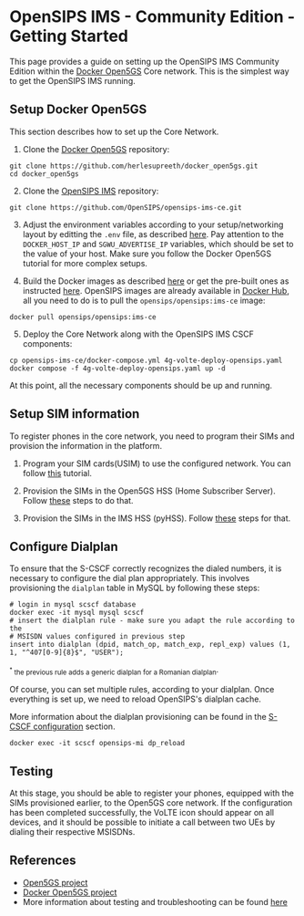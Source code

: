# OpenSIPS IMS - Community Edition - Getting Started

This page provides a guide on setting up the OpenSIPS IMS Community Edition
within the [Docker Open5GS](https://github.com/herlesupreeth/docker_open5gs)
Core network. This is the simplest way to get the OpenSIPS IMS running.

## Setup Docker Open5GS

This section describes how to set up the Core Network.

1. Clone the [Docker Open5GS](https://github.com/herlesupreeth/docker_open5gs)
repository:
```
git clone https://github.com/herlesupreeth/docker_open5gs.git
cd docker_open5gs
```

2. Clone the [OpenSIPS IMS](https://github.com/OpenSIPS/opensips-ims-ce)
repository:
```
git clone https://github.com/OpenSIPS/opensips-ims-ce.git
```

3. Adjust the environment variables according to your setup/networking layout
by editting the `.env` file, as described
[here](https://github.com/herlesupreeth/docker_open5gs?tab=readme-ov-file#network-and-deployment-configuration).
Pay attention to the `DOCKER_HOST_IP` and `SGWU_ADVERTISE_IP` variables, which
should be set to the value of your host. Make sure you follow the Docker
Open5GS tutorial for more complex setups.

4. Build the Docker images as described
[here](https://github.com/herlesupreeth/docker_open5gs?tab=readme-ov-file#build-docker-images-from-source)
or get the pre-built ones as instructed
[here](https://github.com/herlesupreeth/docker_open5gs?tab=readme-ov-file#get-pre-built-docker-images).
OpenSIPS images are already available in
[Docker Hub](https://hub.docker.com/r/opensips/opensips), all you need to do is
to pull the `opensips/opensips:ims-ce` image:
```
docker pull opensips/opensips:ims-ce
```

5. Deploy the Core Network along with the OpenSIPS IMS CSCF components:
```
cp opensips-ims-ce/docker-compose.yml 4g-volte-deploy-opensips.yaml
docker compose -f 4g-volte-deploy-opensips.yaml up -d
```

At this point, all the necessary components should be up and running.

## Setup SIM information

To register phones in the core network, you need to program their SIMs and
provision the information in the platform.

1. Program your SIM cards(USIM) to use the configured network. You can follow
[this](https://open5gs.org/open5gs/docs/tutorial/01-your-first-lte/#usim-setup) tutorial.

2. Provision the SIMs in the Open5GS HSS (Home Subscriber Server). Follow
[these](https://github.com/herlesupreeth/docker_open5gs?tab=readme-ov-file#provisioning-of-sim-information)
steps to do that.

3. Provision the SIMs in the IMS HSS (pyHSS). Follow
[these](https://github.com/herlesupreeth/docker_open5gs?tab=readme-ov-file#provisioning-of-sim-information-in-pyhss-is-as-follows)
steps for that.

## Configure Dialplan

To ensure that the S-CSCF correctly recognizes the dialed numbers, it is
necessary to configure the dial plan appropriately. This involves provisioning
the `dialplan` table in MySQL by following these steps:
```
# login in mysql scscf database
docker exec -it mysql mysql scscf
# insert the dialplan rule - make sure you adapt the rule according to the
# MSISDN values configured in previous step
insert into dialplan (dpid, match_op, match_exp, repl_exp) values (1, 1, "^407[0-9]{8}$", "USER");
```
<sub><sup>*</sup> the previous rule adds a generic dialplan for a Romanian dialplan</sub>.

Of course, you can set multiple rules, according to your dialplan. Once
everything is set up, we need to reload OpenSIPS's dialplan cache.

More information about the dialplan provisioning can be found in the
[S-CSCF configuration](scscf.md#configuration) section.

```
docker exec -it scscf opensips-mi dp_reload
```

## Testing

At this stage, you should be able to register your phones, equipped with the
SIMs provisioned earlier, to the Open5GS core network. If the configuration has
been completed successfully, the VoLTE icon should appear on all devices, and
it should be possible to initiate a call between two UEs by dialing their
respective MSISDNs.

## References

* [Open5GS project](https://open5gs.org)
* [Docker Open5GS project](https://github.com/herlesupreeth/docker_open5gs)
* More information about testing and troubleshooting can be found
  [here](https://open5gs.org/open5gs/docs/tutorial/03-VoLTE-dockerized/)
